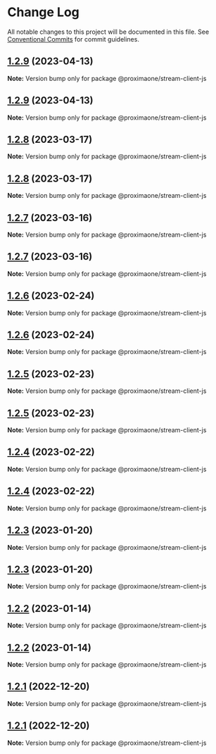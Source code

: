 # Change Log

All notable changes to this project will be documented in this file.
See [Conventional Commits](https://conventionalcommits.org) for commit guidelines.

## [1.2.9](https://github.com/proxima-one/stream-client-js/compare/v1.2.8...v1.2.9) (2023-04-13)

**Note:** Version bump only for package @proximaone/stream-client-js

## [1.2.9](https://github.com/proxima-one/stream-client-js/compare/v1.2.8...v1.2.9) (2023-04-13)

**Note:** Version bump only for package @proximaone/stream-client-js

## [1.2.8](https://github.com/proxima-one/stream-client-js/compare/v1.2.7...v1.2.8) (2023-03-17)

**Note:** Version bump only for package @proximaone/stream-client-js

## [1.2.8](https://github.com/proxima-one/stream-client-js/compare/v1.2.7...v1.2.8) (2023-03-17)

**Note:** Version bump only for package @proximaone/stream-client-js

## [1.2.7](https://github.com/proxima-one/stream-client-js/compare/v1.2.6...v1.2.7) (2023-03-16)

**Note:** Version bump only for package @proximaone/stream-client-js

## [1.2.7](https://github.com/proxima-one/stream-client-js/compare/v1.2.6...v1.2.7) (2023-03-16)

**Note:** Version bump only for package @proximaone/stream-client-js

## [1.2.6](https://github.com/proxima-one/stream-client-js/compare/v1.2.5...v1.2.6) (2023-02-24)

**Note:** Version bump only for package @proximaone/stream-client-js

## [1.2.6](https://github.com/proxima-one/stream-client-js/compare/v1.2.5...v1.2.6) (2023-02-24)

**Note:** Version bump only for package @proximaone/stream-client-js

## [1.2.5](https://github.com/proxima-one/stream-client-js/compare/v1.2.4...v1.2.5) (2023-02-23)

**Note:** Version bump only for package @proximaone/stream-client-js

## [1.2.5](https://github.com/proxima-one/stream-client-js/compare/v1.2.4...v1.2.5) (2023-02-23)

**Note:** Version bump only for package @proximaone/stream-client-js

## [1.2.4](https://github.com/proxima-one/stream-client-js/compare/v1.2.3...v1.2.4) (2023-02-22)

**Note:** Version bump only for package @proximaone/stream-client-js

## [1.2.4](https://github.com/proxima-one/stream-client-js/compare/v1.2.3...v1.2.4) (2023-02-22)

**Note:** Version bump only for package @proximaone/stream-client-js

## [1.2.3](https://github.com/proxima-one/stream-client-js/compare/v1.2.2...v1.2.3) (2023-01-20)

**Note:** Version bump only for package @proximaone/stream-client-js

## [1.2.3](https://github.com/proxima-one/stream-client-js/compare/v1.2.2...v1.2.3) (2023-01-20)

**Note:** Version bump only for package @proximaone/stream-client-js

## [1.2.2](https://github.com/proxima-one/stream-client-js/compare/v1.2.1...v1.2.2) (2023-01-14)

**Note:** Version bump only for package @proximaone/stream-client-js

## [1.2.2](https://github.com/proxima-one/stream-client-js/compare/v1.2.1...v1.2.2) (2023-01-14)

**Note:** Version bump only for package @proximaone/stream-client-js

## [1.2.1](https://github.com/proxima-one/stream-client-js/compare/v1.2.0...v1.2.1) (2022-12-20)

**Note:** Version bump only for package @proximaone/stream-client-js

## [1.2.1](https://github.com/proxima-one/stream-client-js/compare/v1.2.0...v1.2.1) (2022-12-20)

**Note:** Version bump only for package @proximaone/stream-client-js
